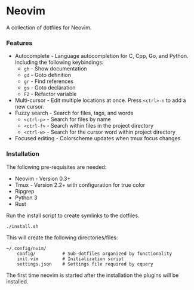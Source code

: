 # Neovim
A collection of dotfiles for Neovim.

### Features
* Autocomplete - Language autocompletion for C, Cpp, Go, and Python. Including
  the following keybindings:
    * `gh` - Show documentation
    * `gd` - Goto definition
    * `gr` - Find references
    * `gs` - Goto declaration
    * `F2` - Refactor variable
* Multi-cursor - Edit multiple locations at once. Press `<ctrl>-n` to add a new
  cursor.
* Fuzzy search - Search for files, tags, and words
    * `<ctrl-p>` - Search for files by name
    * `<ctrl-f>` - Search within files in the project directory
    * `<ctrl-w>` - Search for the cursor word within project directory
* Focused editing - Colorscheme updates when tmux focus changes.

### Installation
The following pre-requisites are needed:

* Neovim - Version 0.3+
* Tmux - Version 2.2+ with configuration for true color
* Ripgrep
* Python 3
* Rust

Run the install script to create symlinks to the dotfiles.

```bash
./install.sh
```

This will create the following directories/files:

```
~/.config/nvim/
    config/          # Sub-dotfiles organized by functionality
    init.vim         # Initialization script
    settings.json    # Settings file required by cquery
```

The first time neovim is started after the installation the plugins will be
installed.

